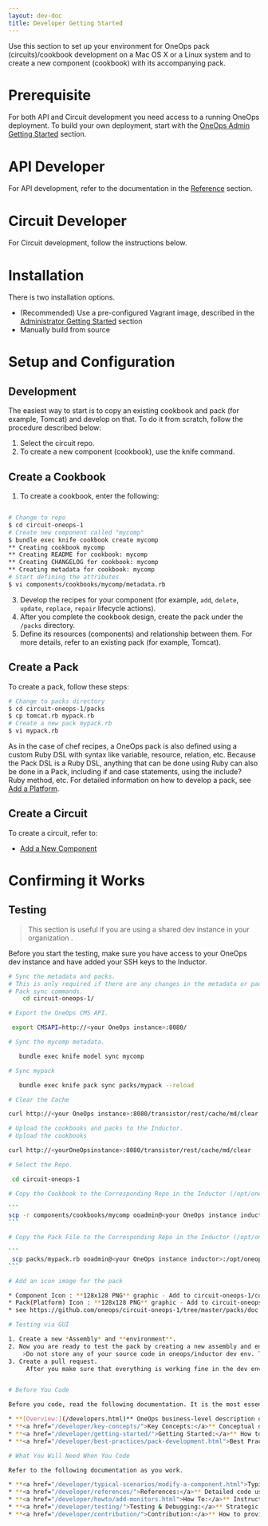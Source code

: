 ```yaml
---
layout: dev-doc
title: Developer Getting Started
---
```


Use this section to set up your environment for OneOps pack (circuits)/cookbook development on a Mac OS X or a
Linux system and to create a new component (cookbook) with its accompanying pack.

# Prerequisite

For both API and Circuit development you need access to a running OneOps deployment. To build your own deployment,
start with the <a href="/admin/getting-started/">OneOps Admin Getting Started</a> section.

# API Developer

For API development, refer to the documentation in the <a href="/developer/references/">Reference</a> section.

# Circuit Developer

For Circuit development, follow the instructions below.

# Installation

There is two installation options.  

* (Recommended) Use a pre-configured Vagrant image, described in the
  [Administrator Getting Started](/admin/getting-started/) section
* Manually build from source

# Setup and Configuration

## Development

The easiest way to start is to copy an existing cookbook and pack (for example, Tomcat) and develop on that. To do
it from scratch, follow the procedure described below:

1. Select the circuit repo.
2. To create a new component (cookbook), use the knife command.

## Create a Cookbook

1. To create a cookbook, enter the following:

~~~bash

# Change to repo
$ cd circuit-oneops-1
# Create new component called "mycomp"
$ bundle exec knife cookbook create mycomp
** Creating cookbook mycomp
** Creating README for cookbook: mycomp
** Creating CHANGELOG for cookbook: mycomp
** Creating metadata for cookbook: mycomp
# Start defining the attributes
$ vi components/cookbooks/mycomp/metadata.rb
~~~

3. Develop the recipes for your component (for example, `add`, `delete`, `update`, `replace`, `repair` lifecycle actions).
4. After you complete the cookbook design, create the pack under the `/packs` directory.
5. Define its resources (components) and relationship between them. For more details, refer to an existing pack
   (for example, Tomcat).

## Create a Pack

To create a pack, follow these steps:

~~~bash
# Change to packs directory
$ cd circuit-oneops-1/packs
$ cp tomcat.rb mypack.rb
# Create a new pack mypack.rb
$ vi mypack.rb
~~~

As in the case of chef recipes, a OneOps pack is also defined using a custom Ruby DSL with syntax like variable, 
resource, relation, etc. Because the Pack DSL is a Ruby DSL, anything that can be done using Ruby can also be done 
in a Pack, including if and case statements, using the include? Ruby method, etc. 
For detailed information on how to develop a pack, see [Add a Platform](/developer/howto/add-a-platform.html).

## Create a Circuit

To create a circuit, refer to:

* [Add a New Component](/developer/howto/add-new-component.html)

# Confirming it Works

## Testing

> This section is useful if you are using a shared dev instance in your organization .

Before you start the testing, make sure you have access to your OneOps dev instance and have added your SSH keys
to the Inductor.

~~~bash
# Sync the metadata and packs.
# This is only required if there are any changes in the metadata or pack:
# Pack sync commands.
    cd circuit-oneops-1/

# Export the OneOps CMS API.

 export CMSAPI=http://<your OneOps instance>:8080/

# Sync the mycomp metadata.

   bundle exec knife model sync mycomp

# Sync mypack

   bundle exec knife pack sync packs/mypack --reload

# Clear the Cache

curl http://<your OneOps instance>:8080/transistor/rest/cache/md/clear      

# Upload the cookbooks and packs to the Inductor.
# Upload the cookbooks

curl http://<yourOneOpsinstance>:8080/transistor/rest/cache/md/clear

# Select the Repo.

 cd circuit-oneops-1

# Copy the Cookbook to the Corresponding Repo in the Inductor (/opt/oneops)

```
scp -r components/cookbooks/mycomp ooadmin@<your OneOps instance inductor>:/opt/oneops/circuit-oneops-1/current/components/cookbooks/
```

# Copy the Pack File to the Corresponding Repo in the Inductor (/opt/oneops)

```
 scp packs/mypack.rb ooadmin@<your OneOps instance inductor>:/opt/oneops/circuit-oneops-1/current/packs/
```

# Add an icon image for the pack

* Component Icon : **128x128 PNG** graphic - Add to circuit-oneops-1/components/cookbooks/<mycomp>/doc (ex. apache_cassandra)
* Pack(Platform) Icon : **128x128 PNG** graphic - Add to circuit-oneops-1/packs/doc/
* see https://github.com/oneops/circuit-oneops-1/tree/master/packs/doc

# Testing via GUI

1. Create a new *Assembly* and **environment**.
2. Now you are ready to test the pack by creating a new assembly and env in `https://<your OneOps instance inductor>/`.
    >Do not store any of your source code in oneops/inductor dev env. This env is upgraded every Wednesday as part of the regular OneOps release cycle.
3. Create a pull request.
     After you make sure that everything is working fine in the dev env, commit the code and create a pull request from your forked repo.


# Before You Code

Before you code, read the following documentation. It is the most essential information you need before you start.

* **[Overview:](/developers.html)** OneOps business-level description of its main benefits versus alternative solutions
* **<a href="/developer/key-concepts/">Key Concepts:</a>** Conceptual description and diagrams of how OneOps works
* **<a href="/developer/getting-started/">Getting Started:</a>** How to start using OneOps (this section)
* **<a href="/developer/best-practices/pack-development.html">Best Practices:</a>** How you should develop for OneOps for best results

# What You Will Need When You Code

Refer to the following documentation as you work.

* **<a href="/developer/typical-scenarios/modify-a-component.html">Typical Usage Scenarios:</a>** How components work together to enable commonly implemented scenarios
* **<a href="/developer/references/">References:</a>** Detailed code usage descriptions with code snippets
* **<a href="/developer/howto/add-monitors.html">How To:</a>** Instructional articles that solve a specific problem or achieve a specific solution
* **<a href="/developer/testing/">Testing & Debugging:</a>** Strategic overview description of how to test and debug OneOps
* **<a href="/developer/contribution/">Contribution:</a>** How to provide feedback, report issues, contribute to development, or contact us
